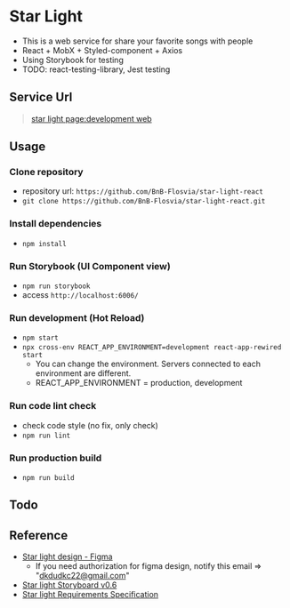 # Star Light
- This is a web service for share your favorite songs with people
- React + MobX + Styled-component + Axios
- Using Storybook for testing
- TODO: react-testing-library, Jest testing

## Service Url
> [star light page:development web](http://star-light-web-dev.eba-mz52msmv.ap-northeast-2.elasticbeanstalk.com)

## Usage
### Clone repository
- repository url: `https://github.com/BnB-Flosvia/star-light-react`
- `git clone https://github.com/BnB-Flosvia/star-light-react.git`

### Install dependencies
- `npm install`

### Run Storybook (UI Component view)
- `npm run storybook`
- access `http://localhost:6006/`

### Run development (Hot Reload)
- `npm start`
- `npx cross-env REACT_APP_ENVIRONMENT=development react-app-rewired start`
  - You can change the environment. Servers connected to each environment are different.
  - REACT_APP_ENVIRONMENT = production, development

### Run code lint check
- check code style (no fix, only check)
- `npm run lint`

### Run production build
- `npm run build`

## Todo

## Reference
- [Star light design - Figma](https://www.figma.com/file/NyRHXYp1ydVb9l4yoHmDtH/Star-Light-Web?node-id=0%3A1)
  - If you need authorization for figma design, notify this email => "dkdudkc22@gmail.com"
- [Star light Storyboard v0.6](https://docs.google.com/presentation/d/1Sp_AaRGX0Djxg1bEWvEA5sCDMwHlt4ju8T6O6NrWqA0/edit?usp=sharing)
- [Star light Requirements Specification](https://hackmd.io/HwCwBPuvQR-Teo6EjRtAIg?view)
